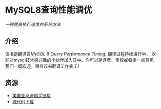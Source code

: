 # MySQL8查询性能调优

*一种提高执行速度的系统方法*



## 介绍

该书是翻译自*MySQL 8 Query Performance Tuning*,  翻译过程持续进行中， 欢迎对mysql技术感兴趣的小伙伴加入其中。你可以是译者、审校或者提一些意见 我们一概欢迎。期待该书翻译工作完工!



## 资源

- [美国亚马逊购买链接](https://www.amazon.com/-/zh/MySQL-Query-Performance-Tuning-Systematic/dp/1484255836)
- [源代码下载](https://github.com/Apress/mysql-8-query-perf-tuning)

